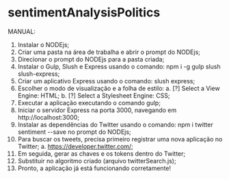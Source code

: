 # sentimentAnalysisPolitics

MANUAL:

1.	Instalar o NODEjs;
2.	Criar uma pasta na área de trabalha e abrir o prompt do NODEjs; 
3.	Direcionar o prompt do NODEjs para a pasta criada;
4.	Instalar o Gulp, Slush e Express usando o comando: npm i -g gulp slush slush-express;
5.	Criar um aplicativo Express usando o comando: slush express;
6.	Escolher o modo de visualização e a folha de estilo:
    a.	[?] Select a View Engine: HTML;
    b.	[?] Select a Stylesheet Engine: CSS;
7.	Executar a aplicação executando o comando gulp;
8.	Iniciar o servidor Express na porta 3000, navegando em http://localhost:3000;
9.	Instalar as dependências do Twitter usando o comando: npm i twitter sentiment --save no prompt do NODEjs;
10.	Para buscar os tweets, precisa primeiro registrar uma nova aplicação no Twitter;
    a.	https://developer.twitter.com/;
11.	Em seguida, gerar as chaves e os tokens dentro do Twitter;
12.	Substituir no algoritmo criado (arquivo twitterSearch.js);
13.	Pronto, a aplicação já está funcionando corretamente!

